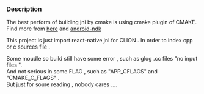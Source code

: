 ### Description
The best perform of building jni by cmake is using cmake plugin of CMAKE. 
Find more from [here](https://developer.android.com/ndk/guides/cmake) and [android-ndk](https://github.com/googlesamples/android-ndk)  

This project is just import react-native jni for CLION . In order to index cpp or c sources file .  

Some moudle so build still have some error , such as glog .cc files "no input files ".   
And not serious in some FLAG , such as "APP_CFLAGS" and "CMAKE_C_FLAGS" .    
But just for soure reading , nobody cares ....